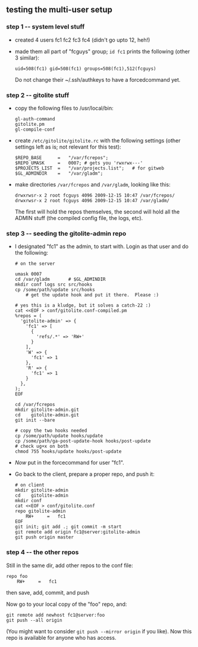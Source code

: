 testing the multi-user setup
----------------------------

### step 1 -- system level stuff

  * created 4 users fc1 fc2 fc3 fc4 (didn't go upto 12, heh!)

  * made them all part of "fcguys" group; `id fc1` prints the following (other
    3 similar):

        uid=508(fc1) gid=508(fc1) groups=508(fc1),512(fcguys)

    Do not change their ~/.ssh/authkeys to have a forcedcommand yet.

### step 2 -- gitolite stuff

  * copy the following files to /usr/local/bin:

        gl-auth-command
        gitolite.pm
        gl-compile-conf

  * create `/etc/gitolite/gitolite.rc` with the following settings (other
    settings left as is; not relevant for this test):

        $REPO_BASE      =   "/var/fcrepos";
        $REPO_UMASK     =   0007; # gets you 'rwxrwx---'
        $PROJECTS_LIST  =   "/var/projects.list";   # for gitweb
        $GL_ADMINDIR    =   "/var/gladm";

  * make directories `/var/fcrepos` and `/var/gladm`, looking like this:

        drwxrwsr-x 2 root fcguys 4096 2009-12-15 10:47 /var/fcrepos/
        drwxrwsr-x 2 root fcguys 4096 2009-12-15 10:47 /var/gladm/

    The first will hold the repos themselves, the second will hold all the
    ADMIN stuff (the compiled config file, the logs, etc).

### step 3 -- seeding the gitolite-admin repo

  * I designated "fc1" as the admin, to start with.  Login as that user and do
    the following:

        # on the server

        umask 0007
        cd /var/gladm       # $GL_ADMINDIR
        mkdir conf logs src src/hooks
        cp /some/path/update src/hooks
            # get the update hook and put it there.  Please :)

        # yes this is a kludge, but it solves a catch-22 :)
        cat <<EOF > conf/gitolite.conf-compiled.pm
        %repos = (
          'gitolite-admin' => {
            'fc1' => [
              {
                'refs/.*' => 'RW+'
              }
            ],
            'W' => {
              'fc1' => 1
            },
            'R' => {
              'fc1' => 1
            }
          },
        );
        EOF

        cd /var/fcrepos
        mkdir gitolite-admin.git
        cd    gitolite-admin.git
        git init --bare

        # copy the two hooks needed
        cp /some/path/update hooks/update
        cp /some/path/ga-post-update-hook hooks/post-update
        # check ug+x on both
        chmod 755 hooks/update hooks/post-update

  * *Now* put in the forcecommand for user "fc1".

  * Go back to the client, prepare a proper repo, and push it:

        # on client
        mkdir gitolite-admin
        cd    gitolite-admin
        mkdir conf
        cat <<EOF > conf/gitolite.conf
        repo gitolite-admin
            RW+     =   fc1
        EOF
        git init; git add .; git commit -m start
        git remote add origin fc1@server:gitolite-admin
        git push origin master

### step 4 -- the other repos

Still in the same dir, add other repos to the conf file:

    repo foo
        RW+     =   fc1

then save, add, commit, and push

Now go to your local copy of the "foo" repo, and:

    git remote add newhost fc1@server:foo
    git push --all origin

(You might want to consider `git push --mirror origin` if you like).  Now this
repo is available for anyone who has access.
